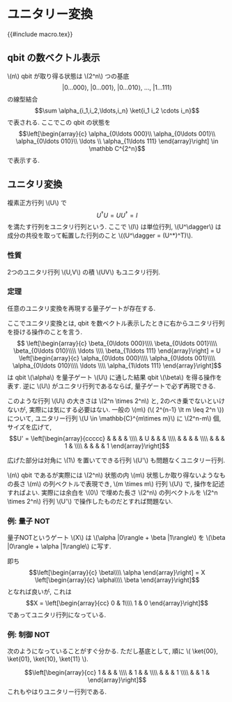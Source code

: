 # ユニタリー変換

{{#include macro.tex}}

## qbit の数ベクトル表示

\\(n\\) qbit が取り得る状態は \\(2^n\\) つの基底
$$|0\ldots 000\rangle,~
|0\ldots 001\rangle,~
|0\ldots 010\rangle,~
\ldots ,~
|1\ldots 111\rangle$$
の線型結合
$$\sum \alpha_{i_1,i_2,\ldots,i_n} \ket{i_1 i_2 \cdots i_n}$$
で表される.
ここでこの qbit の状態を
$$\left[\begin{array}{c}
\alpha_{0\ldots 000}\\
\alpha_{0\ldots 001}\\
\alpha_{0\ldots 010}\\
\ldots \\
\alpha_{1\ldots 111}
\end{array}\right] \in \mathbb C^{2^n}$$
で表示する.

## ユニタリ変換

複素正方行列 \\(U\\) で
$$U^\dagger U = UU^\dagger = I$$
を満たす行列をユニタリ行列という.
ここで \\(I\\) は単位行列,
\\(U^\dagger\\) は成分の共役を取って転置した行列のこと \\((U^\dagger = (U^*)^T)\\).

### 性質

2つのユニタリ行列 \\(U,V\\) の積 \\(UV\\) もユニタリ行列.

### 定理

任意のユニタリ変換を再現する量子ゲートが存在する.

ここでユニタリ変換とは, qbit を数ベクトル表示したときに右からユニタリ行列を掛ける操作のことを言う.
$$
\left[\begin{array}{c}
\beta_{0\ldots 000}\\\\
\beta_{0\ldots 001}\\\\
\beta_{0\ldots 010}\\\\
\ldots \\\\
\beta_{1\ldots 111}
\end{array}\right] =
U
\left[\begin{array}{c}
\alpha_{0\ldots 000}\\\\
\alpha_{0\ldots 001}\\\\
\alpha_{0\ldots 010}\\\\
\ldots \\\\
\alpha_{1\ldots 111}
\end{array}\right]$$
は qbit \\(\alpha\\) を量子ゲート \\(U\\) に通した結果 qbit \\(\beta\\) を得る操作を表す.
逆に \\(U\\) がユニタリ行列であるならば, 量子ゲートで必ず再現できる.

このような行列 \\(U\\) の大きさは \\(2^n \times 2^n\\) と, 2のべき乗でないといけないが,
実際には気にする必要はない.
一般の \\(m\\) (\\( 2^{n-1} \lt m \leq 2^n \\)) について,
ユニタリー行列 \\(U \in \mathbb{C}^{m\times m}\\) に \\(2^n-m\\) 個, サイズを広げて,
$$U' = \left[\begin{array}{ccccc}
 & & & & \\\\
 & U & & & \\\\
 & & & & \\\\
 & & & 1 & \\\\
 & & & & 1
\end{array}\right]$$

広げた部分は対角に \\(1\\) を置いてできる行列 \\(U'\\) も問題なくユニタリー行列.

\\(n\\) qbit であるが実際には \\(2^n\\) 状態の内 \\(m\\) 状態しか取り得ないようなもの長さ \\(m\\) の列ベクトルで表現でき, \\(m \times m\\) 行列 \\(U\\) で, 操作を記述すればよい.
実際には余白を \\(0\\) で埋めた長さ \\(2^n\\) の列ベクトルを \\(2^n \times 2^n\\) 行列 \\(U'\\) で操作したものだとすれば問題ない.

### 例: 量子 NOT

量子NOTというゲート \\(X\\) は
\\(\alpha |0\rangle + \beta |1\rangle\\) を
\\(\beta |0\rangle + \alpha |1\rangle\\) に写す.

即ち
$$\left[\begin{array}{c}
\beta\\\\
\alpha
\end{array}\right] =
X
\left[\begin{array}{c}
\alpha\\\\
\beta
\end{array}\right]$$
となれば良いが, これは
$$X = \left[\begin{array}{cc} 0 & 1\\\\ 1 & 0 \end{array}\right]$$
であってユニタリ行列になっている.

### 例: 制御 NOT

次のようになっていることがすぐ分かる.
ただし基底として, 順に
\\( \ket{00}, \ket{01}, \ket{10}, \ket{11} \\).

$$\left[\begin{array}{cc}
1 & & & \\\\
& 1 & & \\\\
& & & 1 \\\\
& & 1 &
\end{array}\right]$$
これもやはりユニタリー行列である.
